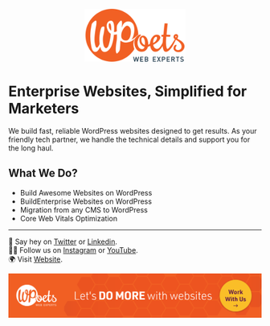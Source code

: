 <p align="center">
	<a href="https://www.wpoets.com/" target="_blank"><img width="200"src="https://raw.githubusercontent.com/WPoets/.github/refs/heads/main/profile/WPoets-logo.svg" alt='Your Web and WordPress Experts'></a>
</p>

# Enterprise Websites, Simplified for Marketers

We build fast, reliable WordPress websites designed to get results. As your friendly tech partner, we handle the technical details and support you for the long haul.


## What We Do?
* Build Awesome Websites on WordPress
* BuildEnterprise Websites on WordPress
* Migration from any CMS to WordPress
* Core Web Vitals Optimization



_____
🙋 Say hey on [Twitter](https://x.com/wpoets) or [Linkedin](https://www.linkedin.com/company/wpoets).<br>
👩‍💻 Follow us on [Instagram](https://www.instagram.com/wpoetswebexperts/) or [YouTube](https://www.youtube.com/@WPoetsWebExperts).<br>
🌍 Visit [Website](https://www.wpoets.com/).


<p align="center">
<a href="https://www.wpoets.com/careers/"><img src="https://raw.githubusercontent.com/WPoets/.github/refs/heads/main/profile/work-with-us.png" alt="Join us at WPoets, We specialize in designing, building and maintaining complex enterprise websites and portals in WordPress."></a>
</p>
